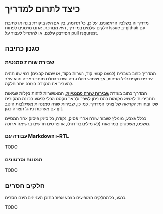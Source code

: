 # כיצד לתרום למדריך

מדריך זה בשלביו הראשונים.
על כן, כל תרומה,
בין אם היא ביקורת בונה או כתיבת חלקים שלמים במדריך,
היא מבורכת.
אתם מוזמנים לפתוח issue ב-github עם הפידבק שלכם,
או להתחיל לעבוד על pull requrest.

## סגנון כתיבה

### שבירת שורות סמנטית

המדריך כתוב בעברית
(למעט קטעי קוד,
הערות בקוד,
או שמות קבצים)
רצוי שזו תהיה עברית תקנית לכל הפחות,
אך שימוש בסלנג פה ושם בהחלט מותר
במידה והוא עוזר להעביר את הנקודה
בצורה יותר חלקה.

המדריך כתוב בעזרת
[**שבירות שורה סמנטיות**](https://sembr.org/), 
המאפשרות לזהות בקלות שגיאות תחביריות
ולמצוא מקומות בהם ניתן לשפר ולבאר טקסט
מבלי לפגוע בכוונה המקורית שלו
ובחווית הקריאה של צורכי המדריך.
כמו כן, שבירות שורה סמנטיות משתלבות היטב
עם מערכות ניהול תצורה כגון git.

ככלל אצבע,
מומלץ לשבור שורה אחרי פסיק, נקודה,
כל סימן פיסוק אחר המסיים משפט,
משפטים במרכאות (לא מילים בודדות),
או פריטים חדשים ברשימה ארוכה.

### עבודה עם Markdown ו-RTL

TODO

### תמונות וסרטונים

TODO

## חלקים חסרים

כרגע, כל החלקים המופיעים בצבע אפור בתוכן העניינים
הינם חסרים.

TODO